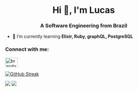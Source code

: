 <h1 align="center">Hi 👋, I'm Lucas</h1>
<h3 align="center">A Software Engineering from Brazil</h3>

- 🌱 I’m currently learning **Elixir, Ruby, graphQL, PostgreSQL**

<h3 align="left">Connect with me:</h3>
<p align="left">
<a href="https://linkedin.com/in/brandaoplaster" target="blank"><img align="center" src="https://raw.githubusercontent.com/rahuldkjain/github-profile-readme-generator/master/src/images/icons/Social/linked-in-alt.svg" alt="brandaoplaster" height="30" width="40" /></a>
</p>

  [![GitHub Streak](https://streak-stats.demolab.com?user=brandaoplaster&theme=vue-dark)](https://git.io/streak-stats)

 ![](http://github-profile-summary-cards.vercel.app/api/cards/repos-per-language?username=brandaoplaster&theme=vue)
 ![](http://github-profile-summary-cards.vercel.app/api/cards/most-commit-language?username=brandaoplaster&theme=vue)
